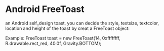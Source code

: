 # Android FreeToast

an Android self_design toast, you can decide the style, textsize, textcolor, location and height of the toast by creat a FreeToast object:

Example: FreeToast toast = new FreeToast(14, 0xffffffff, R.drawable.rect_red, 40.0f, Gravity.BOTTOM);



